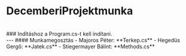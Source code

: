 # DecemberiProjektmunka
<br>
### Indításhoz a Program.cs-t kell indítani.
<br>
---
#### Munkamegosztás
- Majoros Péter: **Terkep.cs**
- Hegedüs Gergő: **Jatek.cs**
- Stiegermayer Bálint: **Methods.cs**
